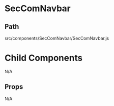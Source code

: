 # SecComNavbar

## Path
src/components/SecComNavbar/SecComNavbar.js

# Child Components
N/A

## Props
N/A